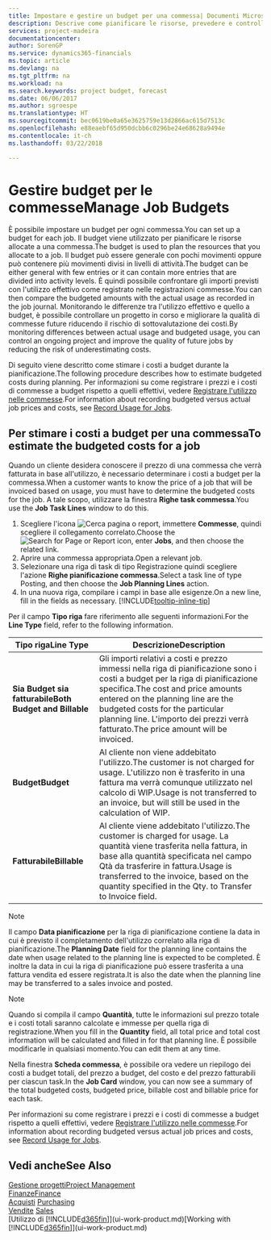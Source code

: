```yaml
---
title: Impostare e gestire un budget per una commessa| Documenti Microsoft
description: Descrive come pianificare le risorse, prevedere e controllare i costi di un progetto impostando un budget per ciascuna commessa.
services: project-madeira
documentationcenter: 
author: SorenGP
ms.service: dynamics365-financials
ms.topic: article
ms.devlang: na
ms.tgt_pltfrm: na
ms.workload: na
ms.search.keywords: project budget, forecast
ms.date: 06/06/2017
ms.author: sgroespe
ms.translationtype: HT
ms.sourcegitcommit: bec0619be0a65e3625759e13d2866ac615d7513c
ms.openlocfilehash: e88eaebf65d950dcbb6c0296be24e68628a9494e
ms.contentlocale: it-ch
ms.lasthandoff: 03/22/2018

---
```

# <a name="manage-job-budgets"></a><span data-ttu-id="14fd6-103">Gestire budget per le commesse</span><span class="sxs-lookup"><span data-stu-id="14fd6-103">Manage Job Budgets</span></span>
<span data-ttu-id="14fd6-104">È possibile impostare un budget per ogni commessa.</span><span class="sxs-lookup"><span data-stu-id="14fd6-104">You can set up a budget for each job.</span></span> <span data-ttu-id="14fd6-105">Il budget viene utilizzato per pianificare le risorse allocate a una commessa.</span><span class="sxs-lookup"><span data-stu-id="14fd6-105">The budget is used to plan the resources that you allocate to a job.</span></span> <span data-ttu-id="14fd6-106">Il budget può essere generale con pochi movimenti oppure può contenere più movimenti divisi in livelli di attività.</span><span class="sxs-lookup"><span data-stu-id="14fd6-106">The budget can be either general with few entries or it can contain more entries that are divided into activity levels.</span></span> <span data-ttu-id="14fd6-107">È quindi possibile confrontare gli importi previsti con l'utilizzo effettivo come registrato nelle registrazioni commesse.</span><span class="sxs-lookup"><span data-stu-id="14fd6-107">You can then compare the budgeted amounts with the actual usage as recorded in the job journal.</span></span> <span data-ttu-id="14fd6-108">Monitorando le differenze tra l'utilizzo effettivo e quello a budget, è possibile controllare un progetto in corso e migliorare la qualità di commesse future riducendo il rischio di sottovalutazione dei costi.</span><span class="sxs-lookup"><span data-stu-id="14fd6-108">By monitoring differences between actual usage and budgeted usage, you can control an ongoing project and improve the quality of future jobs by reducing the risk of underestimating costs.</span></span>

<span data-ttu-id="14fd6-109">Di seguito viene descritto come stimare i costi a budget durante la pianificazione.</span><span class="sxs-lookup"><span data-stu-id="14fd6-109">The following procedure describes how to estimate budgeted costs during planning.</span></span> <span data-ttu-id="14fd6-110">Per informazioni su come registrare i prezzi e i costi di commesse a budget rispetto a quelli effettivi, vedere [Registrare l'utilizzo nelle commesse](projects-how-record-job-usage.md).</span><span class="sxs-lookup"><span data-stu-id="14fd6-110">For information about recording budgeted versus actual job prices and costs, see [Record Usage for Jobs](projects-how-record-job-usage.md).</span></span>  

## <a name="JobBudgetCosts"></a> <span data-ttu-id="14fd6-111">Per stimare i costi a budget per una commessa</span><span class="sxs-lookup"><span data-stu-id="14fd6-111">To estimate the budgeted costs for a job</span></span>
<span data-ttu-id="14fd6-112">Quando un cliente desidera conoscere il prezzo di una commessa che verrà fatturata in base all'utilizzo, è necessario determinare i costi a budget per la commessa.</span><span class="sxs-lookup"><span data-stu-id="14fd6-112">When a customer wants to know the price of a job that will be invoiced based on usage, you must have to determine the budgeted costs for the job.</span></span> <span data-ttu-id="14fd6-113">A tale scopo, utilizzare la finestra **Righe task commessa**.</span><span class="sxs-lookup"><span data-stu-id="14fd6-113">You use the **Job Task Lines** window to do this.</span></span>

1. <span data-ttu-id="14fd6-114">Scegliere l'icona ![Cerca pagina o report](media/ui-search/search_small.png "icona Cerca pagina o report"), immettere **Commesse**, quindi scegliere il collegamento correlato.</span><span class="sxs-lookup"><span data-stu-id="14fd6-114">Choose the ![Search for Page or Report](media/ui-search/search_small.png "Search for Page or Report icon") icon, enter **Jobs**, and then choose the related link.</span></span>  
2. <span data-ttu-id="14fd6-115">Aprire una commessa appropriata.</span><span class="sxs-lookup"><span data-stu-id="14fd6-115">Open a relevant job.</span></span>
3. <span data-ttu-id="14fd6-116">Selezionare una riga di task di tipo Registrazione quindi scegliere l'azione **Righe pianificazione commessa**.</span><span class="sxs-lookup"><span data-stu-id="14fd6-116">Select a task line of type Posting, and then choose the **Job Planning Lines** action.</span></span>
4. <span data-ttu-id="14fd6-117">In una nuova riga, compilare i campi in base alle esigenze.</span><span class="sxs-lookup"><span data-stu-id="14fd6-117">On a new line, fill in the fields as necessary.</span></span> [!INCLUDE[tooltip-inline-tip](includes/tooltip-inline-tip_md.md)]   

<span data-ttu-id="14fd6-118">Per il campo **Tipo riga** fare riferimento alle seguenti informazioni.</span><span class="sxs-lookup"><span data-stu-id="14fd6-118">For the **Line Type** field, refer to the following information.</span></span>  

| <span data-ttu-id="14fd6-119">Tipo riga</span><span class="sxs-lookup"><span data-stu-id="14fd6-119">Line Type</span></span> | <span data-ttu-id="14fd6-120">Descrizione</span><span class="sxs-lookup"><span data-stu-id="14fd6-120">Description</span></span> |
| --- | --- |
| <span data-ttu-id="14fd6-121">**Sia Budget sia fatturabile**</span><span class="sxs-lookup"><span data-stu-id="14fd6-121">**Both Budget and Billable**</span></span> |<span data-ttu-id="14fd6-122">Gli importi relativi a costi e prezzo immessi nella riga di pianificazione sono i costi a budget per la riga di pianificazione specifica.</span><span class="sxs-lookup"><span data-stu-id="14fd6-122">The cost and price amounts entered on the planning line are the budgeted costs for the particular planning line.</span></span> <span data-ttu-id="14fd6-123">L'importo dei prezzi verrà fatturato.</span><span class="sxs-lookup"><span data-stu-id="14fd6-123">The price amount will be invoiced.</span></span> |
| <span data-ttu-id="14fd6-124">**Budget**</span><span class="sxs-lookup"><span data-stu-id="14fd6-124">**Budget**</span></span> |<span data-ttu-id="14fd6-125">Al cliente non viene addebitato l'utilizzo.</span><span class="sxs-lookup"><span data-stu-id="14fd6-125">The customer is not charged for usage.</span></span> <span data-ttu-id="14fd6-126">L'utilizzo non è trasferito in una fattura ma verrà comunque utilizzato nel calcolo di WIP.</span><span class="sxs-lookup"><span data-stu-id="14fd6-126">Usage is not transferred to an invoice, but will still be used in the calculation of WIP.</span></span> |
| <span data-ttu-id="14fd6-127">**Fatturabile**</span><span class="sxs-lookup"><span data-stu-id="14fd6-127">**Billable**</span></span> |<span data-ttu-id="14fd6-128">Al cliente viene addebitato l'utilizzo.</span><span class="sxs-lookup"><span data-stu-id="14fd6-128">The customer is charged for usage.</span></span> <span data-ttu-id="14fd6-129">La quantità viene trasferita nella fattura, in base alla quantità specificata nel campo Qtà da trasferire in fattura.</span><span class="sxs-lookup"><span data-stu-id="14fd6-129">Usage is transferred to the invoice, based on the quantity specified in the Qty. to Transfer to Invoice field.</span></span> |

> [!NOTE]  
>   <span data-ttu-id="14fd6-130">Il campo **Data pianificazione** per la riga di pianificazione contiene la data in cui è previsto il completamento dell'utilizzo correlato alla riga di pianificazione.</span><span class="sxs-lookup"><span data-stu-id="14fd6-130">The **Planning Date** field for the planning line contains the date when usage related to the planning line is expected to be completed.</span></span> <span data-ttu-id="14fd6-131">È inoltre la data in cui la riga di pianificazione può essere trasferita a una fattura vendita ed essere registrata.</span><span class="sxs-lookup"><span data-stu-id="14fd6-131">It is also the date when the planning line may be transferred to a sales invoice and posted.</span></span>  

> [!NOTE]  
>   <span data-ttu-id="14fd6-132">Quando si compila il campo **Quantità**, tutte le informazioni sul prezzo totale e i costi totali saranno calcolate e immesse per quella riga di registrazione.</span><span class="sxs-lookup"><span data-stu-id="14fd6-132">When you fill in the **Quantity** field, all total price and total cost information will be calculated and filled in for that planning line.</span></span> <span data-ttu-id="14fd6-133">È possibile modificarle in qualsiasi momento.</span><span class="sxs-lookup"><span data-stu-id="14fd6-133">You can edit them at any time.</span></span>

<span data-ttu-id="14fd6-134">Nella finestra **Scheda commessa**, è possibile ora vedere un riepilogo dei costi a budget totali, del prezzo a budget, del costo e del prezzo fatturabili per ciascun task.</span><span class="sxs-lookup"><span data-stu-id="14fd6-134">In the **Job Card** window, you can now see a summary of the total budgeted costs, budgeted price, billable cost and billable price for each task.</span></span>

<span data-ttu-id="14fd6-135">Per informazioni su come registrare i prezzi e i costi di commesse a budget rispetto a quelli effettivi, vedere [Registrare l'utilizzo nelle commesse](projects-how-record-job-usage.md).</span><span class="sxs-lookup"><span data-stu-id="14fd6-135">For information about recording budgeted versus actual job prices and costs, see [Record Usage for Jobs](projects-how-record-job-usage.md).</span></span>

## <a name="see-also"></a><span data-ttu-id="14fd6-136">Vedi anche</span><span class="sxs-lookup"><span data-stu-id="14fd6-136">See Also</span></span>
[<span data-ttu-id="14fd6-137">Gestione progetti</span><span class="sxs-lookup"><span data-stu-id="14fd6-137">Project Management</span></span>](projects-manage-projects.md)  
[<span data-ttu-id="14fd6-138">Finanze</span><span class="sxs-lookup"><span data-stu-id="14fd6-138">Finance</span></span>](finance.md)  
<span data-ttu-id="14fd6-139">[Acquisti](purchasing-manage-purchasing.md)       </span><span class="sxs-lookup"><span data-stu-id="14fd6-139">[Purchasing](purchasing-manage-purchasing.md)       </span></span>  
<span data-ttu-id="14fd6-140">[Vendite](sales-manage-sales.md)    </span><span class="sxs-lookup"><span data-stu-id="14fd6-140">[Sales](sales-manage-sales.md)    </span></span>  
<span data-ttu-id="14fd6-141">[Utilizzo di [!INCLUDE[d365fin](includes/d365fin_md.md)]](ui-work-product.md)</span><span class="sxs-lookup"><span data-stu-id="14fd6-141">[Working with [!INCLUDE[d365fin](includes/d365fin_md.md)]](ui-work-product.md)</span></span>  

